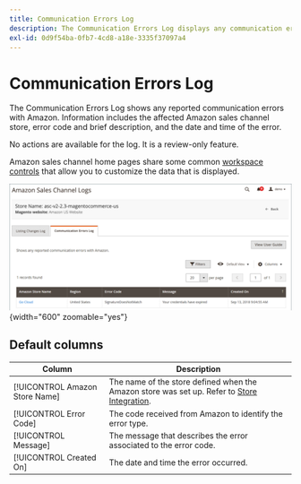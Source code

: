 ```yaml
---
title: Communication Errors Log
description: The Communication Errors Log displays any communication errors between Amazon and [!DNL Commerce].
exl-id: 0d9f54ba-0fb7-4cd8-a18e-3335f37097a4
---
```

# Communication Errors Log

The Communication Errors Log shows any reported communication errors with Amazon. Information includes the affected Amazon sales channel store, error code and brief description, and the date and time of the error.

No actions are available for the log. It is a review-only feature.

Amazon sales channel home pages share some common [workspace controls](./workspace-controls.md) that allow you to customize the data that is displayed.

![Communication Errors Log](assets/amazon-comm-errors-log.png){width="600" zoomable="yes"}

## Default columns

|Column|Description|
|--- |--- |
|[!UICONTROL Amazon Store Name]|The name of the store defined when the Amazon store was set up. Refer to [Store Integration](./store-integration.md). |
|[!UICONTROL Error Code]|The code received from Amazon to identify the error type. |
|[!UICONTROL Message]|The message that describes the error associated to the error code. |
|[!UICONTROL Created On]|The date and time the error occurred. |
